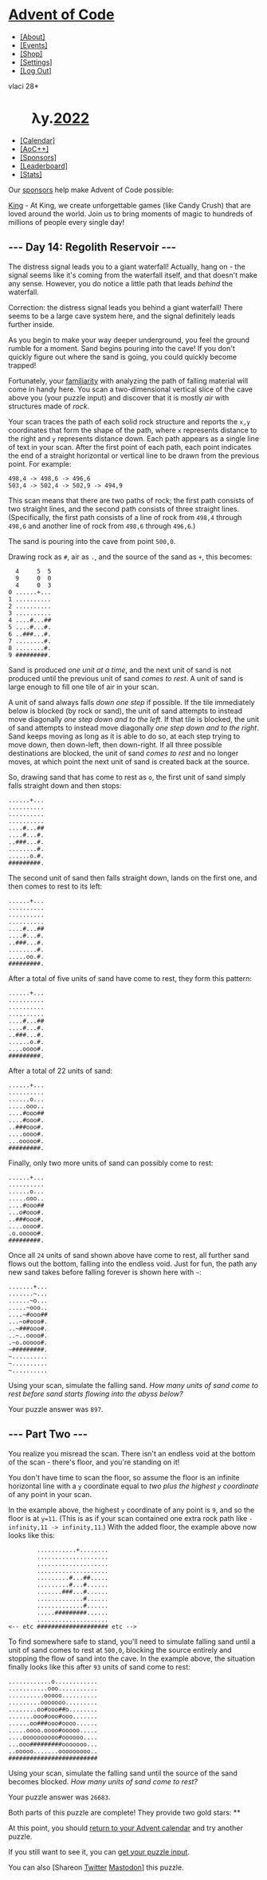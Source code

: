 <div>

<div>

# [Advent of Code](https://adventofcode.com/)

- [\[About\]](https://adventofcode.com/2022/about)
- [\[Events\]](https://adventofcode.com/2022/events)
- <a href="https://teespring.com/stores/advent-of-code" target="_blank"
  rel="noopener">[Shop]</a>
- [\[Settings\]](https://adventofcode.com/2022/settings)
- [\[Log Out\]](https://adventofcode.com/2022/auth/logout)

<div class="user">

vlaci <span class="star-count">28\*</span>

</div>

</div>

<div>

#        <span class="title-event-wrap">λy.</span>[2022](https://adventofcode.com/2022)<span class="title-event-wrap"></span>

- [\[Calendar\]](https://adventofcode.com/2022)
- [\[AoC++\]](https://adventofcode.com/2022/support)
- [\[Sponsors\]](https://adventofcode.com/2022/sponsors)
- [\[Leaderboard\]](https://adventofcode.com/2022/leaderboard)
- [\[Stats\]](https://adventofcode.com/2022/stats)

</div>

</div>

<div id="sidebar">

<div id="sponsor">

<div class="quiet">

Our [sponsors](https://adventofcode.com/2022/sponsors) help make Advent
of Code possible:

</div>

<div class="sponsor">

<a href="https://careers.king.com/" target="_blank"
onclick="if(ga)ga(&#39;send&#39;,&#39;event&#39;,&#39;sponsor&#39;,&#39;sidebar&#39;,this.href);"
rel="noopener">King</a> - At King, we create unforgettable games (like
Candy Crush) that are loved around the world. Join us to bring moments
of magic to hundreds of millions of people every single day!

</div>

</div>

</div>

<div role="main">

## --- Day 14: Regolith Reservoir ---

The distress signal leads you to a giant waterfall! Actually, hang on -
the signal seems like it's coming from the waterfall itself, and that
doesn't make any sense. However, you do notice a little path that leads
_behind_ the waterfall.

Correction: the distress signal leads you behind a giant waterfall!
There seems to be a large cave system here, and the signal definitely
leads further inside.

As you begin to make your way deeper underground, you feel the ground
rumble for a moment. Sand begins pouring into the cave! If you don't
quickly figure out where the sand is going, you could quickly become
trapped!

Fortunately, your [familiarity](https://adventofcode.com/2018/day/17)
with analyzing the path of falling material will come in handy here. You
scan a two-dimensional vertical slice of the cave above you (your puzzle
input) and discover that it is mostly _air_ with structures made of
_rock_.

Your scan traces the path of each solid rock structure and reports the
`x,y` coordinates that form the shape of the path, where `x` represents
distance to the right and `y` represents distance down. Each path
appears as a single line of text in your scan. After the first point of
each path, each point indicates the end of a straight horizontal or
vertical line to be drawn from the previous point. For example:

    498,4 -> 498,6 -> 496,6
    503,4 -> 502,4 -> 502,9 -> 494,9

This scan means that there are two paths of rock; the first path
consists of two straight lines, and the second path consists of three
straight lines. (Specifically, the first path consists of a line of rock
from `498,4` through `498,6` and another line of rock from `498,6`
through `496,6`.)

The sand is pouring into the cave from point `500,0`.

Drawing rock as `#`, air as `.`, and the source of the sand as `+`, this
becomes:

      4     5  5
      9     0  0
      4     0  3
    0 ......+...
    1 ..........
    2 ..........
    3 ..........
    4 ....#...##
    5 ....#...#.
    6 ..###...#.
    7 ........#.
    8 ........#.
    9 #########.

Sand is produced _one unit at a time_, and the next unit of sand is not
produced until the previous unit of sand _comes to rest_. A unit of sand
is large enough to fill one tile of air in your scan.

A unit of sand always falls _down one step_ if possible. If the tile
immediately below is blocked (by rock or sand), the unit of sand
attempts to instead move diagonally _one step down and to the left_. If
that tile is blocked, the unit of sand attempts to instead move
diagonally _one step down and to the right_. Sand keeps moving as long
as it is able to do so, at each step trying to move down, then
down-left, then down-right. If all three possible destinations are
blocked, the unit of sand _comes to rest_ and no longer moves, at which
point the next unit of sand is created back at the source.

So, drawing sand that has come to rest as `o`, the first unit of sand
simply falls straight down and then stops:

    ......+...
    ..........
    ..........
    ..........
    ....#...##
    ....#...#.
    ..###...#.
    ........#.
    ......o.#.
    #########.

The second unit of sand then falls straight down, lands on the first
one, and then comes to rest to its left:

    ......+...
    ..........
    ..........
    ..........
    ....#...##
    ....#...#.
    ..###...#.
    ........#.
    .....oo.#.
    #########.

After a total of five units of sand have come to rest, they form this
pattern:

    ......+...
    ..........
    ..........
    ..........
    ....#...##
    ....#...#.
    ..###...#.
    ......o.#.
    ....oooo#.
    #########.

After a total of 22 units of sand:

    ......+...
    ..........
    ......o...
    .....ooo..
    ....#ooo##
    ....#ooo#.
    ..###ooo#.
    ....oooo#.
    ...ooooo#.
    #########.

Finally, only two more units of sand can possibly come to rest:

    ......+...
    ..........
    ......o...
    .....ooo..
    ....#ooo##
    ...o#ooo#.
    ..###ooo#.
    ....oooo#.
    .o.ooooo#.
    #########.

Once all `24` units of sand shown above have come to rest, all further
sand flows out the bottom, falling into the endless void. Just for fun,
the path any new sand takes before falling forever is shown here with
`~`:

    .......+...
    .......~...
    ......~o...
    .....~ooo..
    ....~#ooo##
    ...~o#ooo#.
    ..~###ooo#.
    ..~..oooo#.
    .~o.ooooo#.
    ~#########.
    ~..........
    ~..........
    ~..........

Using your scan, simulate the falling sand. _How many units of sand come
to rest before sand starts flowing into the abyss below?_

Your puzzle answer was `897`.

## --- Part Two ---

You realize you misread the scan. There isn't an <span
title="Endless Void is my C cover band.">endless void</span> at the
bottom of the scan - there's floor, and you're standing on it!

You don't have time to scan the floor, so assume the floor is an
infinite horizontal line with a `y` coordinate equal to _two plus the
highest `y` coordinate_ of any point in your scan.

In the example above, the highest `y` coordinate of any point is `9`,
and so the floor is at `y=11`. (This is as if your scan contained one
extra rock path like `-infinity,11 -> infinity,11`.) With the added
floor, the example above now looks like this:

            ...........+........
            ....................
            ....................
            ....................
            .........#...##.....
            .........#...#......
            .......###...#......
            .............#......
            .............#......
            .....#########......
            ....................
    <-- etc #################### etc -->

To find somewhere safe to stand, you'll need to simulate falling sand
until a unit of sand comes to rest at `500,0`, blocking the source
entirely and stopping the flow of sand into the cave. In the example
above, the situation finally looks like this after `93` units of sand
come to rest:

    ............o............
    ...........ooo...........
    ..........ooooo..........
    .........ooooooo.........
    ........oo#ooo##o........
    .......ooo#ooo#ooo.......
    ......oo###ooo#oooo......
    .....oooo.oooo#ooooo.....
    ....oooooooooo#oooooo....
    ...ooo#########ooooooo...
    ..ooooo.......ooooooooo..
    #########################

Using your scan, simulate the falling sand until the source of the sand
becomes blocked. _How many units of sand come to rest?_

Your puzzle answer was `26683`.

Both parts of this puzzle are complete! They provide two gold stars:
\*\*

At this point, you should [return to your Advent
calendar](https://adventofcode.com/2022) and try another puzzle.

If you still want to see it, you can
<a href="https://adventofcode.com/2022/day/14/input" target="_blank">get
your puzzle input</a>.

You can also <span class="share">\[Share<span class="share-content">on
<a
href="https://twitter.com/intent/tweet?text=I%27ve+completed+%22Regolith+Reservoir%22+%2D+Day+14+%2D+Advent+of+Code+2022&amp;url=https%3A%2F%2Fadventofcode%2Ecom%2F2022%2Fday%2F14&amp;related=ericwastl&amp;hashtags=AdventOfCode"
target="_blank" rel="noopener">Twitter</a> <a href="javascript:void(0);"
onclick="var mastodon_instance=prompt(&#39;Mastodon Instance / Server Name?&#39;); if(typeof mastodon_instance===&#39;string&#39; &amp;&amp; mastodon_instance.length){this.href=&#39;https://&#39;+mastodon_instance+&#39;/share?text=I%27ve+completed+%22Regolith+Reservoir%22+%2D+Day+14+%2D+Advent+of+Code+2022+%23AdventOfCode+https%3A%2F%2Fadventofcode%2Ecom%2F2022%2Fday%2F14&#39;}else{return false;}"
target="_blank" rel="noopener">Mastodon</a></span>\]</span> this puzzle.

</div>
